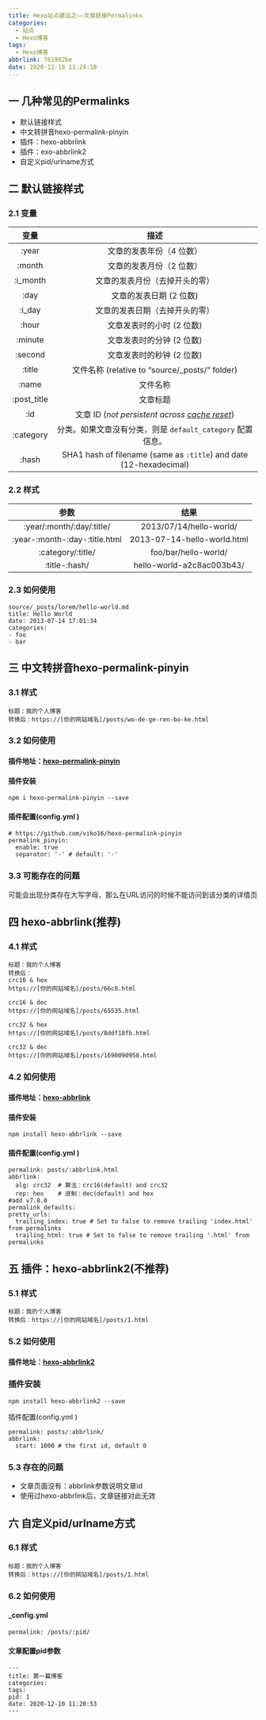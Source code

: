 ```yaml
---
title: Hexo站点建设之——文章链接Permalinks
categories:
  - 站点
  - Hexo博客
tags:
  - Hexo博客
abbrlink: 761982be
date: 2020-12-10 11:24:18
---
```

## 一  几种常见的Permalinks

* 默认链接样式
* 中文转拼音hexo-permalink-pinyin
* 插件：hexo-abbrlink
* 插件：exo-abbrlink2
* 自定义pid/urlname方式

<!--more-->

## 二 默认链接样式

### 2.1 变量

|  **变量**   |                           **描述**                           |
| :---------: | :----------------------------------------------------------: |
|    :year    |                   文章的发表年份（4 位数）                   |
|   :month    |                   文章的发表月份（2 位数）                   |
|  :i_month   |                文章的发表月份（去掉开头的零）                |
|    :day     |                   文章的发表日期 (2 位数)                    |
|   :i_day    |                文章的发表日期（去掉开头的零）                |
|    :hour    |                  文章发表时的小时 (2 位数)                   |
|   :minute   |                  文章发表时的分钟 (2 位数)                   |
|   :second   |                  文章发表时的秒钟 (2 位数)                   |
|   :title    |        文件名称 (relative to “source/_posts/“ folder)        |
|    :name    |                           文件名称                           |
| :post_title |                           文章标题                           |
|     :id     | 文章 ID (*not persistent across [cache reset](https://hexo.io/zh-cn/docs/commands#clean)*) |
|  :category  |  分类。如果文章没有分类，则是 `default_category` 配置信息。  |
|    :hash    | SHA1 hash of filename (same as `:title`) and date (12-hexadecimal) |

### 2.2 样式

|           **参数**            |          **结果**           |
| :---------------------------: | :-------------------------: |
|   :year/:month/:day/:title/   |   2013/07/14/hello-world/   |
| :year-:month-:day-:title.html | 2013-07-14-hello-world.html |
|       :category/:title/       |    foo/bar/hello-world/     |
|         :title-:hash/         |  hello-world-a2c8ac003b43/  |

### 2.3 如何使用

```
source/_posts/lorem/hello-world.md
title: Hello World
date: 2013-07-14 17:01:34
categories:
- foo
- bar
```

## 三 中文转拼音hexo-permalink-pinyin

### 3.1 样式

```
标题：我的个人博客
转换后：https://[你的网站域名]/posts/wo-de-ge-ren-bo-ke.html
```

### 3.2 如何使用

#### 插件地址：[hexo-permalink-pinyin][11]

#### 插件安装

```
npm i hexo-permalink-pinyin --save
```

#### 插件配置(config.yml )

```
# https://github.com/viko16/hexo-permalink-pinyin
permalink_pinyin:
  enable: true
  separator: '-' # default: '-'
```

### 3.3 可能存在的问题

可能会出现分类存在大写字母，那么在URL访问的时候不能访问到该分类的详情页

## 四 hexo-abbrlink(推荐)

### 4.1 样式

```
标题：我的个人博客
转换后：
crc16 & hex
https://[你的网站域名]/posts/66c8.html

crc16 & dec
https://[你的网站域名]/posts/65535.html

crc32 & hex
https://[你的网站域名]/posts/8ddf18fb.html

crc32 & dec
https://[你的网站域名]/posts/1690090958.html
```

### 4.2 如何使用

#### 插件地址：[hexo-abbrlink][12]

#### 插件安装

```
npm install hexo-abbrlink --save
```

#### 插件配置(config.yml )

```
permalink: posts/:abbrlink.html
abbrlink:
  alg: crc32  # 算法：crc16(default) and crc32
  rep: hex    # 进制：dec(default) and hex
#add v7.8.0
permalink_defaults:
pretty_urls:
  trailing_index: true # Set to false to remove trailing 'index.html' from permalinks
  trailing_html: true # Set to false to remove trailing '.html' from permalinks
```

## 五 插件：hexo-abbrlink2(不推荐)

### 5.1 样式

```
标题：我的个人博客
转换后：https://[你的网站域名]/posts/1.html
```

### 5.2 如何使用

#### 插件地址：[hexo-abbrlink2][13]

### 插件安装

```
npm install hexo-abbrlink2 --save
```

插件配置(config.yml )

```
permalink: posts/:abbrlink/
abbrlink:
  start: 1000 # the first id, default 0
```

### 5.3 存在的问题

* 文章页面没有：abbrlink参数说明文章id
* 使用过hexo-abbrlink后，文章链接对此无效

## 六 自定义pid/urlname方式

### 6.1 样式

```
标题：我的个人博客
转换后：https://[你的网站域名]/posts/1.html
```

### 6.2 如何使用

#### _config.yml

```
permalink: /posts/:pid/
```

#### 文章配置pid参数

```
---
title: 第一篇博客
categories: 
tags: 
pid: 1
date: 2020-12-10 11:20:53
---
```




[11]:https://github.com/viko16/hexo-permalink-pinyin
[12]:https://github.com/Rozbo/hexo-abbrlink
[13]:https://github.com/rozbo/hexo-abbrlink2